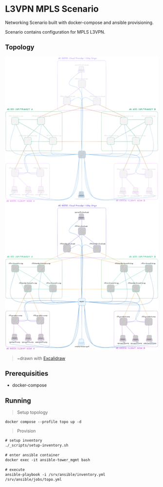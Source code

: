 # L3VPN MPLS Scenario

Networking Scenario built with docker-compose and ansible provisioning.

Scenario contains configuration for MPLS L3VPN.

## Topology

![Topology](docs/l3_vpn_topo_dark.png#gh-dark-mode-only)
![Topology.](docs/l3_vpn_topo_light.png#gh-light-mode-only)

> ~drawn with [Excalidraw](https://excalidraw.com)

## Prerequisities

* docker-compose

## Running

> Setup topology
```
docker compose --profile topo up -d
```

> Provision
```
# setup inventory
./_scripts/setup-inventory.sh

# enter ansible container
docker exec -it ansible-tower_mgmt bash

# execute
ansible-playbook -i /srv/ansible/inventory.yml /srv/ansible/jobs/topo.yml
```

